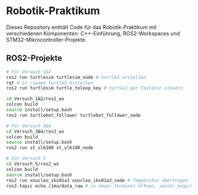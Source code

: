 # Robotik-Praktikum

Dieses Repository enthält Code für das Robotik-Praktikum mit verschiedenen Komponenten: C++-Einführung, ROS2-Workspaces und STM32-Mikrocontroller-Projekte.

## ROS2-Projekte

```bash
# Für Versuch 1&2
ros2 run turtlesim turtlesim_node # turtle1 erstellen
rqt # in /spawn turtle2 erstellen
ros2 run turtlesim turtle_teleop_key # turtle1 per Tastatur steuern

cd Versuch_1&2/ros2_ws
colcon build
source install/setup.bash
ros2 run turtlebot_follower turtlebot_follower_node
```

```bash
# Für Versuch 3&4
cd Versuch_3&4/ros2_ws
colcon build
source install/setup.bash
ros2 run st_vl6180 st_vl6180_node
```

```bash
# Für Versuch 5
cd Versuch_5/ros2_ws
colcon build
source install/setup.bash
ros2 run xnucleo_iks01a3 xnucleo_iks01a3_node # Temperatur übertragen
ros2 topic echo /imu/data_raw # in neuer Terminal öffnen, sensor_msgs/msg/Imu übertragen
```
